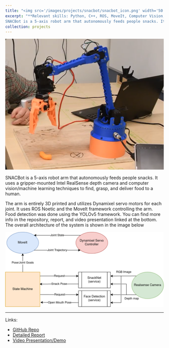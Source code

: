 ```yaml
---
title: "<img src='/images/projects/snacbot/snacbot_icon.png' width='50'> SNACBot"
excerpt: "**Relevant skills: Python, C++, ROS, MoveIt, Computer Vision, YOLOv5, Inverse Kinematics** 
SNACBot is a 5-axis robot arm that autonomously feeds people snacks. It uses a gripper-mounted Intel RealSense depth camera and computer vision/machine learning techniques to find, grasp, and deliver food to a human."
collection: projects
---
```


<img src="/images/projects/snacbot/snacbot_cover.png">

SNACBot is a 5-axis robot arm that autonomously feeds people snacks. It uses a gripper-mounted Intel RealSense depth camera and computer vision/machine learning techniques to find, grasp, and deliver food to a human.

The arm is entirely 3D printed and utilizes Dynamixel servo motors for each joint. It uses ROS Noetic and the MoveIt framework controlling the arm. Food detection was done using the YOLOv5 framework. You can find more info in the repository, report, and video presentation linked at the bottom. The overall architecture of the system is shown in the image below

<img src="/images/projects/snacbot/snacbot_ros_architecture.png">

---

Links:
* [GitHub Repo](https://github.com/hvak/SNACBot)
* [Detailed Report](https://github.com/hvak/SNACBot/blob/main/report.pdf)
* [Video Presentation/Demo](https://www.youtube.com/watch?v=f-vsUyTJYIk&ab_channel=ThomasKrolikowski)
